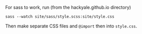 For sass to work, run (from the hackyale.github.io directory)

    sass --watch site/sass/style.scss:site/style.css

Then make separate CSS files and `@import` then into `style.css`.
